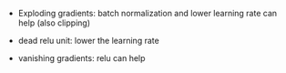 
- Exploding gradients: batch normalization and lower learning rate can help (also clipping)

- dead relu unit: lower the learning rate

- vanishing gradients: relu can help
